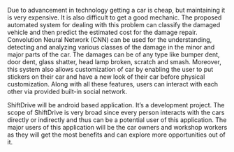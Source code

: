 Due to advancement in technology getting a car is cheap, but maintaining it is very expensive. It is also difficult to get a good mechanic. The proposed automated system for dealing with this problem can classify the damaged vehicle and then predict the estimated cost for the damage repair. Convolution Neural Network (CNN) can be used for the understanding, detecting and analyzing various classes of the damage in the minor and major parts of the car. The damages can be of any type like bumper dent, door dent, glass shatter, head lamp broken, scratch and smash. Moreover, this system also allows customization of car by enabling the user to put stickers on their car and have a new look of their car before physical customization. Along with all these features, users can interact with each other via provided built-in social network.

ShiftDrive will be android based application. It’s a development project.
The scope of ShiftDrive is very broad since every person interacts with the cars directly or indirectly and thus can be a potential user of this application. The major users of this application will be the car owners and workshop workers as they will get the most benefits and can explore more opportunities out of it. 
